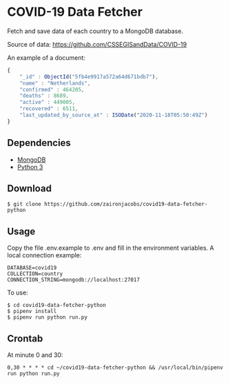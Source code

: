 COVID-19 Data Fetcher
=================

Fetch and save data of each country to a MongoDB database. 

Source of data: https://github.com/CSSEGISandData/COVID-19

An example of a document:

```javascript
{
	"_id" : ObjectId("5fb4e9917a572a64d671bdb7"),
	"name" : "Netherlands",
	"confirmed" : 464205,
	"deaths" : 8689,
	"active" : 449005,
	"recovered" : 6511,
	"last_updated_by_source_at" : ISODate("2020-11-18T05:50:49Z")
}
```

## Dependencies
- [MongoDB](https://www.mongodb.com/)
- [Python 3](https://www.python.org/downloads/)

## Download
```console
$ git clone https://github.com/zaironjacobs/covid19-data-fetcher-python
```

## Usage

Copy the file .env.example to .env and fill in the environment variables.
A local connection example:
```
DATABASE=covid19
COLLECTION=country
CONNECTION_STRING=mongodb://localhost:27017
```

To use:
```console
$ cd covid19-data-fetcher-python
$ pipenv install
$ pipenv run python run.py
```

## Crontab
At minute 0 and 30:

```
0,30 * * * * cd ~/covid19-data-fetcher-python && /usr/local/bin/pipenv run python run.py
```
